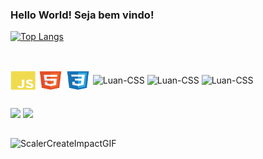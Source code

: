 ### Hello World! Seja bem vindo!

[![Top Langs](https://github-readme-stats.vercel.app/api/top-langs/?username=luandev33&layout=compact)](https://github.com/luandev33/github-readme-stats)


##
<div style="display: inline_block"><br>
  <img align="center" alt="Luan-Js" height="30" width="40" src="https://raw.githubusercontent.com/devicons/devicon/master/icons/javascript/javascript-plain.svg">
  <img align="center" alt="Luan-HTML" height="30" width="40" src="https://raw.githubusercontent.com/devicons/devicon/master/icons/html5/html5-original.svg">
  <img align="center" alt="Luan-CSS" height="30" width="40" src="https://raw.githubusercontent.com/devicons/devicon/master/icons/css3/css3-original.svg">
  <img align="center" alt="Luan-CSS" height="30" width="40" src="https://cdn.jsdelivr.net/gh/devicons/devicon/icons/php/php-plain.svg"/>
  <img align="center" alt="Luan-CSS" height="30" width="40" src="https://cdn.jsdelivr.net/gh/devicons/devicon/icons/laravel/laravel-plain-wordmark.svg"/>
  <img align="center" alt="Luan-CSS" height="30" width="40" src="https://cdn.jsdelivr.net/gh/devicons/devicon/icons/mysql/mysql-plain-wordmark.svg"/>
</div>

##

<div> 
  <a href="https://www.youtube.com/channel/UCS3zTafkfqEa7jldweleC8Q" target="_blank"><img src="https://img.shields.io/badge/YouTube-FF0000?style=for-the-badge&logo=youtube&logoColor=white" target="_blank"></a> 
  <a href="https://www.linkedin.com/in/luan-rodrigues-silva-225059191/" target="_blank"><img src="https://img.shields.io/badge/-LinkedIn-%230077B5?style=for-the-badge&logo=linkedin&logoColor=white" target="_blank"></a> 
  
</div>

##
![ScalerCreateImpactGIF](https://user-images.githubusercontent.com/63981424/220037247-8cc3bb96-fc41-4c63-a35c-75f7c4cd458f.gif)



